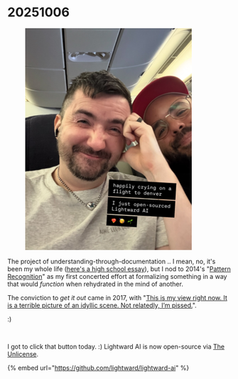 # 20251006

<div align="left"><figure><img src="../../../.gitbook/assets/isaacbowen_1759766602_3737515611745505888_206916677.jpg" alt="" width="375"><figcaption></figcaption></figure></div>

The project of understanding-through-documentation .. I mean, no, it's been my whole life ([here's a high school essay](../../../2007/01/14/forty-two.md)), but I nod to 2014's "[Pattern Recognition](../../../2014/pattern-recognition.md)" as my first concerted effort at formalizing something in a way that would _function_ when rehydrated in the mind of another.

The conviction to _get it out_ came in 2017, with "[This is my view right now. It is a terrible picture of an idyllic scene. Not relatedly, I’m pissed.](../../../2017/pissed.md)".

:)

<div align="left"><figure><img src="../../../.gitbook/assets/Screenshot 2025-10-06 at 10.42.52 AM.png" alt="" width="563"><figcaption></figcaption></figure></div>

I got to click that button today. :) Lightward AI is now open-source via [The Unlicense](https://unlicense.org/).

{% embed url="https://github.com/lightward/lightward-ai" %}
